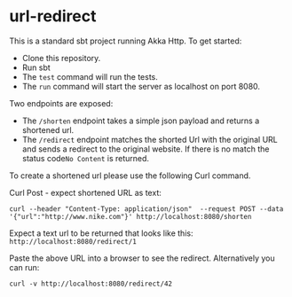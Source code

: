 # url-redirect

This is a standard sbt project running Akka Http.  To get started:

* Clone this repository.
* Run sbt
* The `test` command will run the tests.
* The `run` command will start the server as localhost on port 8080.

Two endpoints are exposed:
* The `/shorten` endpoint takes a simple json payload and returns a shortened url.
* The `/redirect` endpoint matches the shorted Url with the original URL and sends a redirect to the original website.  If there is no match the status code`No Content` is returned.

To create a shortened url please use the following Curl command.

Curl Post - expect shortened URL as text:

 `curl --header "Content-Type: application/json"  --request POST --data '{"url":"http://www.nike.com"}' http://localhost:8080/shorten`
 
 Expect a text url to be returned that looks like this: `http://localhost:8080/redirect/1`
 
 Paste the above URL into a browser to see the redirect.  Alternatively you can run:
 
 `curl -v http://localhost:8080/redirect/42`
 

